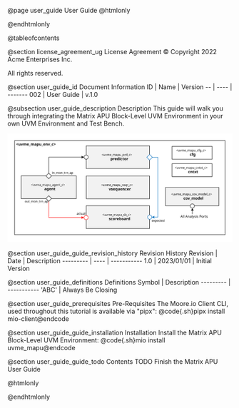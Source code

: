 @page user_guide User Guide
@htmlonly
<div class="autonumbering">
@endhtmlonly



@tableofcontents



@section license_agreement_ug License Agreement
© Copyright 2022 Acme Enterprises Inc.

All rights reserved.


@section user_guide_id Document Information
ID | Name | Version
-- | ---- | -------
002 | User Guide | v.1.0


@subsection user_guide_description Description
This guide will walk you through integrating the Matrix APU Block-Level UVM Environment in your own UVM Environment and Test Bench.

![uvme_mapu_env_c Block Diagram](env_block_diagram.svg)



@section user_guide_guide_revision_history Revision History
Revision  | Date | Description
--------- | ---- | -----------
1.0 | 2023/01/01 | Initial Version



@section user_guide_definitions Definitions
Symbol  | Description
--------- | -----------
 'ABC' | Always Be Closing



@section user_guide_prerequisites Pre-Requisites
The Moore.io Client CLI, used throughout this tutorial is available via "pipx":
@code{.sh}pipx install mio-client@endcode



@section user_guide_guide_installation Installation
Install the Matrix APU Block-Level UVM Environment: @code{.sh}mio install uvme_mapu@endcode



@section user_guide_guide_todo Contents
TODO Finish the Matrix APU User Guide




@htmlonly
</div>
@endhtmlonly